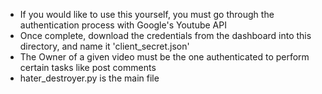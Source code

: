 * If you would like to use this yourself, you must go through the authentication process with Google's Youtube API
* Once complete, download the credentials from the dashboard into this directory, and name it 'client_secret.json'
* The Owner of a given video must be the one authenticated to perform certain tasks like post comments
* hater_destroyer.py is the main file
